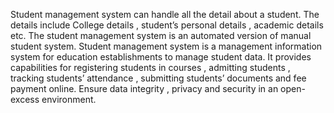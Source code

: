 Student management system can handle all the detail about a student. The details include College details , student’s personal details , academic details etc.
The student management system is an automated version of manual student system.
Student management system is a management information system for education establishments to manage student data.
It provides capabilities for registering students in courses , admitting students  , tracking students’ attendance , submitting students’ documents and fee payment online.
Ensure data integrity , privacy and security in an open-excess environment.
